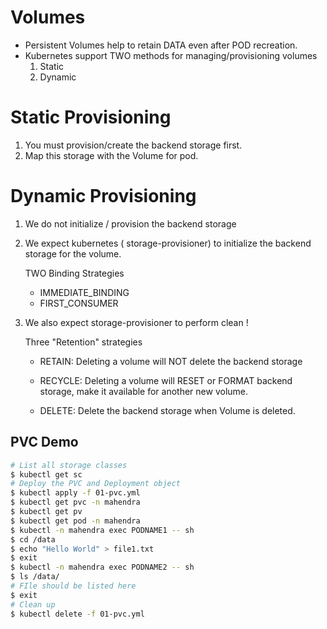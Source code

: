 # Volumes

- Persistent Volumes help to retain DATA even after POD recreation.
- Kubernetes support TWO methods for managing/provisioning volumes
    1. Static 
    1. Dynamic

# Static Provisioning

1. You must provision/create the backend storage first.
2. Map this storage with the Volume for pod.

# Dynamic Provisioning

1. We do not initialize / provision the backend storage
1. We expect kubernetes ( storage-provisioner) to initialize the backend storage for the volume.
    
    TWO Binding Strategies

    * IMMEDIATE_BINDING
    * FIRST_CONSUMER

1. We also expect storage-provisioner to perform clean !
    
    Three "Retention" strategies

    - RETAIN:  Deleting a volume will NOT delete the backend storage

    - RECYCLE: Deleting a volume will RESET or FORMAT backend storage, make it available for another new volume.

    - DELETE: Delete the backend storage when Volume is deleted.   


## PVC Demo

```bash
# List all storage classes
$ kubectl get sc
# Deploy the PVC and Deployment object
$ kubectl apply -f 01-pvc.yml
$ kubectl get pvc -n mahendra
$ kubectl get pv
$ kubectl get pod -n mahendra
$ kubectl -n mahendra exec PODNAME1 -- sh
$ cd /data
$ echo "Hello World" > file1.txt
$ exit
$ kubectl -n mahendra exec PODNAME2 -- sh
$ ls /data/
# FIle should be listed here
$ exit
# Clean up
$ kubectl delete -f 01-pvc.yml


```